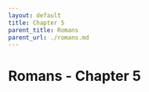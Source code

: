 ```yaml
---
layout: default
title: Chapter 5
parent_title: Romans
parent_url: ./romans.md
---
```


# Romans - Chapter 5
